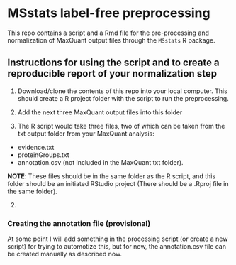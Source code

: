# MSstats label-free preprocessing

This repo contains a script and a Rmd file for the pre-processing and normalization of MaxQuant output files through the `MSstats` R package. 

## Instructions for using the script and to create a reproducible report of your normalization step  
1. Download/clone the contents of this repo into your local computer. This should create a R project folder with the script to run the preprocessing. 

2. Add the next three MaxQuant output files into this folder 

1. The R script would take three files, two of which can be taken from the txt output folder from your MaxQuant analysis:

- evidence.txt
- proteinGroups.txt
- annotation.csv (not included in the MaxQuant txt folder).

**NOTE**: These files should be in the same folder as the R script, and this folder should be an initiated RStudio project (There should be a .Rproj file in the same folder). 

2. 



### Creating the annotation file (provisional)  

At some point I will add something in the processing script (or create a new script) for trying to automotize this, but for now, the annotation.csv file can be created manually as described now.







